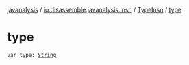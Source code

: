 [javanalysis](../../index.md) / [io.disassemble.javanalysis.insn](../index.md) / [TypeInsn](index.md) / [type](./type.md)

# type

`var type: `[`String`](https://kotlinlang.org/api/latest/jvm/stdlib/kotlin/-string/index.html)